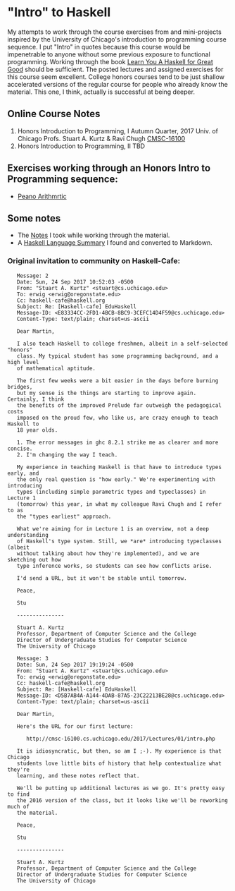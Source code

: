 # "Intro" to Haskell
My attempts to work through the course exercises from and mini-projects
inspired by the University of Chicago's introduction to programming course
sequence.  I put "Intro" in quotes because this course would be
impenetrable to anyone without some previous exposure to functional
programming.  Working through the book [Learn You A Haskell for Great Good][1]
should be sufficient.  The posted lectures and assigned exercises for this
course seem excellent.  College honors courses tend to be just shallow
accelerated versions of the regular course for people who already know the
material.  This one, I think, actually is successful at being deeper.

  [1]: http://learnyouahaskell.com "Learn You A Haskell for Great Good"

## Online Course Notes
1. Honors Introduction to Programming, I
   Autumn Quarter, 2017
   Univ. of Chicago
   Profs. Stuart A. Kurtz & Ravi Chugh
   [CMSC-16100](http://cmsc-16100.cs.uchicago.edu/2017/)
2. Honors Introduction to Programming, II
   TBD

## Exercises working through an Honors Intro to Programming sequence:
* [Peano Arithmrtic](PeanoArithmetic/)

## Some notes
* The [Notes](notes/MyNotes.md) I took while working through the material.
* A [Haskell Language Summary](notes/HaskellLangRefSummary.md) I found
  and converted to Markdown.

### Original invitation to community on Haskell-Cafe:
```
   Message: 2
   Date: Sun, 24 Sep 2017 10:52:03 -0500
   From: "Stuart A. Kurtz" <stuart@cs.uchicago.edu>
   To: erwig <erwig@oregonstate.edu>
   Cc: haskell-cafe@haskell.org
   Subject: Re: [Haskell-cafe] EduHaskell
   Message-ID: <E83334CC-2FD1-4BCB-8BC9-3CEFC14D4F59@cs.uchicago.edu>
   Content-Type: text/plain; charset=us-ascii

   Dear Martin,

   I also teach Haskell to college freshmen, albeit in a self-selected "honors"
   class. My typical student has some programming background, and a high level
   of mathematical aptitude.

   The first few weeks were a bit easier in the days before burning bridges,
   but my sense is the things are starting to improve again. Certainly, I think
   the benefits of the improved Prelude far outweigh the pedagogical costs
   imposed on the proud few, who like us, are crazy enough to teach Haskell to
   18 year olds.

   1. The error messages in ghc 8.2.1 strike me as clearer and more concise.
   2. I'm changing the way I teach.

   My experience in teaching Haskell is that have to introduce types early, and
   the only real question is "how early." We're experimenting with introducing
   types (including simple parametric types and typeclasses) in Lecture 1
   (tomorrow) this year, in what my colleague Ravi Chugh and I refer to as
   the "types earliest" approach. 

   What we're aiming for in Lecture 1 is an overview, not a deep understanding
   of Haskell's type system. Still, we *are* introducing typeclasses (albeit
   without talking about how they're implemented), and we are sketching out how
   type inference works, so students can see how conflicts arise.

   I'd send a URL, but it won't be stable until tomorrow.

   Peace,

   Stu

   ---------------

   Stuart A. Kurtz
   Professor, Department of Computer Science and the College
   Director of Undergraduate Studies for Computer Science
   The University of Chicago
```
```
   Message: 3
   Date: Sun, 24 Sep 2017 19:19:24 -0500
   From: "Stuart A. Kurtz" <stuart@cs.uchicago.edu>
   To: erwig <erwig@oregonstate.edu>
   Cc: haskell-cafe@haskell.org
   Subject: Re: [Haskell-cafe] EduHaskell
   Message-ID: <D5B7AB4A-A144-4DAB-87A5-23C22213BE28@cs.uchicago.edu>
   Content-Type: text/plain; charset=us-ascii

   Dear Martin,

   Here's the URL for our first lecture:

      http://cmsc-16100.cs.uchicago.edu/2017/Lectures/01/intro.php

   It is idiosyncratic, but then, so am I ;-). My experience is that Chicago
   students love little bits of history that help contextualize what they're
   learning, and these notes reflect that.

   We'll be putting up additional lectures as we go. It's pretty easy to find
   the 2016 version of the class, but it looks like we'll be reworking much of
   the material.

   Peace,

   Stu

   ---------------

   Stuart A. Kurtz
   Professor, Department of Computer Science and the College
   Director of Undergraduate Studies for Computer Science
   The University of Chicago
```
